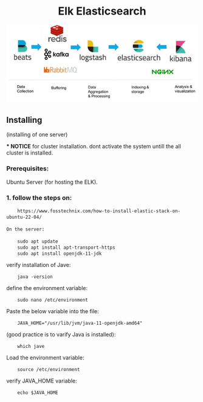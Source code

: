 <div align="center">

# **Elk Elasticsearch**

![Elk Elasticsearch](../pic/elk.gif)
</div>

## Installing

(installing of one server)

__* NOTICE__ for cluster installation. dont activate the system untill the all cluster is installed.


### Prerequisites:

Ubuntu Server (for hosting the ELK).

### 1. follow the steps on: 

        https://www.fosstechnix.com/how-to-install-elastic-stack-on-ubuntu-22-04/

    On the server:

        sudo apt update
        sudo apt install apt-transport-https
        sudo apt install openjdk-11-jdk

  verify installation of Jave:

        java -version       

  define the environment variable:

        sudo nano /etc/environment

  Paste the below variable into the file:

        JAVA_HOME="/usr/lib/jvm/java-11-openjdk-amd64"

  (good practice is to varify Java is installed):

        which jave

  Load the environment variable:

        source /etc/environment

  verify JAVA_HOME variable:

        echo $JAVA_HOME
  
